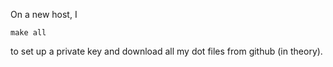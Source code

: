 On a new host, I

    make all

to set up a private key and download all my dot files from github (in theory).
